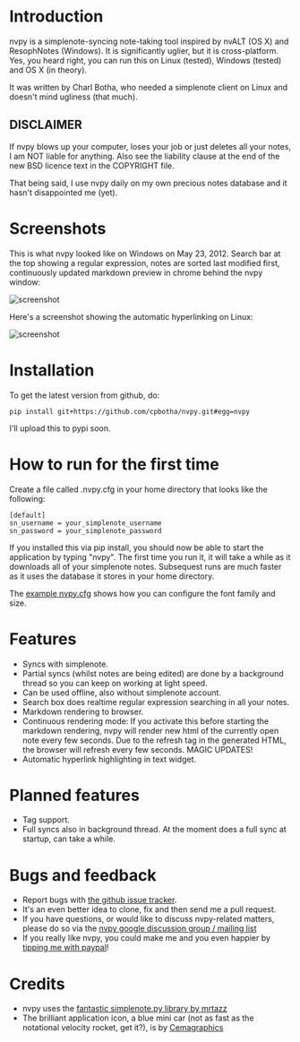 Introduction
============

nvpy is a simplenote-syncing note-taking tool inspired by nvALT (OS X)
and ResophNotes (Windows). It is significantly uglier, but it is
cross-platform.  Yes, you heard right, you can run this on Linux
(tested), Windows (tested) and OS X (in theory).

It was written by Charl Botha, who needed a simplenote client on
Linux and doesn't mind ugliness (that much).

DISCLAIMER
----------
If nvpy blows up your computer, loses your job or just deletes all
your notes, I am NOT liable for anything. Also see the liability
clause at the end of the new BSD licence text in the COPYRIGHT file.

That being said, I use nvpy daily on my own precious notes database
and it hasn't disappointed me (yet).

Screenshots
===========

This is what nvpy looked like on Windows on May 23, 2012. Search bar at the top showing a regular expression, notes are sorted last modified first, continuously updated markdown preview in chrome behind the nvpy window:

![screenshot](https://github.com/cpbotha/nvpy/raw/master/images/nvpy_screenshot_20120523.jpg)

Here's a screenshot showing the automatic hyperlinking on Linux:

![screenshot](https://github.com/cpbotha/nvpy/raw/master/images/nvpy_linking_screenshot_20120525.png)

Installation
============

To get the latest version from github, do:

    pip install git+https://github.com/cpbotha/nvpy.git#egg=nvpy

I'll upload this to pypi soon.

How to run for the first time
=============================

Create a file called .nvpy.cfg in your home directory that looks like
the following:

    [default]
    sn_username = your_simplenote_username
    sn_password = your_simplenote_password

If you installed this via pip install, you should now be able to start
the application by typing "nvpy". The first time you run it, it will take
a while as it downloads all of your simplenote notes. Subsequest runs
are much faster as it uses the database it stores in your home directory.

The [example nvpy.cfg][ex_nvpycfg] shows how you can configure the font 
family and size.

Features
========

* Syncs with simplenote.
* Partial syncs (whilst notes are being edited) are done by a
  background thread so you can keep on working at light speed.
* Can be used offline, also without simplenote account.
* Search box does realtime regular expression searching in all your
  notes.
* Markdown rendering to browser.
* Continuous rendering mode: If you activate this before
  starting the markdown rendering, nvpy will render new html of
  the currently open note every few seconds. Due to the refresh
  tag in the generated HTML, the browser will refresh every few
  seconds. MAGIC UPDATES!
* Automatic hyperlink highlighting in text widget.

Planned features
================

* Tag support.
* Full syncs also in background thread. At the moment does a full sync
  at startup, can take a while.

Bugs and feedback
=================

* Report bugs with [the github issue tracker](https://github.com/cpbotha/nvpy/issues).
* It's an even better idea to clone, fix and then send me a pull request.
* If you have questions, or would like to discuss nvpy-related matters, please do so via the [nvpy google discussion group / mailing list](https://groups.google.com/forum/#!forum/nvpy)
* If you really like nvpy, you could make me and you even happier by [tipping me with paypal][paypal]! 

Credits
=======

* nvpy uses the [fantastic simplenote.py library by mrtazz][snpy]
* The brilliant application icon, a blue mini car (not as fast as the notational velocity rocket, get it?), is by [Cemagraphics][cg]

[ex_nvpycfg]: https://github.com/cpbotha/nvpy/blob/master/nvpy/nvpy-example.cfg  
[paypal]: https://www.paypal.com/cgi-bin/webscr?cmd=_s-xclick&hosted_button_id=BXXTJ9E97DG52
[snpy]: https://github.com/mrtazz/simplenote.py
[cg]: http://cemagraphics.deviantart.com/

